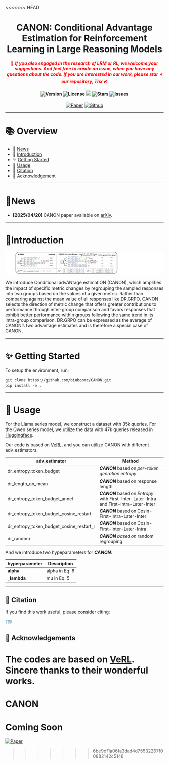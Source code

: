 <<<<<<< HEAD
<div  align="center">
    <h1>CANON: Conditional Advantage Estimation for Reinforcement Learning in Large Reasoning Models</h1>

  <span style="color:red">📢 <strong><i>If you also engaged in the research of LRM or RL, we welcome your suggestions. And feel free to create an issue, when you have any questions about the code.
  If you are interested in our work, please star ⭐ our repository, Thx 💕.</i></strong></span>

  <h4>
    <img src="https://img.shields.io/badge/Version-1.0.0-blue.svg" alt="Version"> 
    <img src="https://img.shields.io/badge/License-Apache_2.0-green.svg" alt="License">
    <img src="https://visitor-badge.laobi.icu/badge?page_id=yjyddq.EOSER-ASS-RL" />
    <img src="https://img.shields.io/github/stars/yjyddq/EOSER-ASS-RL?style=flat-square&logo=github" alt="Stars">
    <img src="https://img.shields.io/github/issues/yjyddq/EOSER-ASS-RL?color=red" alt="Issues">
  </h4>
  
[![Paper](https://img.shields.io/badge/paper-A42C25?style=for-the-badge&logo=arxiv&logoColor=white)](https://arxiv.org/pdf/2509.23962) [![Github](https://img.shields.io/badge/CANON-000000?style=for-the-badge&logo=github&logoColor=000&logoColor=white)](https://github.com/biuboomc/CANON)

</div>




---

# 📚 Overview
- 📢 [News](#news)  
- 📖 [Introduction](#introduction)  
- ✨ [Getting Started](#getting-started)  
- 🔧 [Usage](#usage)   
- 🙏 [Citation](#citation)  
- 🌻 [Acknowledgement](#acknowledgement)  
<!-- - 📈 [Star History](#star-history) -->


<div align="center">
  <hr width="100%">
</div>

# 📢News

- **[2025/04/20]** CANON paper available on [arXiv](https://arxiv.org/pdf/2509.23962). 

<!-- - **[2025/04/20]** The models and datasets are released on [HuggingFace](https://huggingface.co/collections/Elliott/luffy-rl-6804e1f5d1ebe66ba8ac92f4).
- **[2025/04/20]** LUFFY codebase is released along with evaluation scripts. Try it out! -->

---
# 📖Introduction

![intro](media/intro.svg)

<p>We introduce Conditional advANtage estimatiON (CANON), which amplifies the impact of specific metric changes by regrouping the sampled responses into two groups based on the values of a given metric. Rather than comparing against the mean value of all responses like DR.GRPO, CANON selects the direction of metric change that offers greater contributions to performance through inter-group comparison and favors responses that exhibit better performance within groups following the same trend in its intra-group comparison. DR.GRPO can be expressed as the average of CANON’s two advantage estimates and is therefore a special case of CANON.</p>

<div align="center">
  <hr width="100%">
</div>


# ✨ Getting Started

To setup the environment, run;
```
git clone https://github.com/biuboomc/CANON.git
pip install -e .
```
---
# 🔧 Usage

For the Llama series model, we construct a dataset with 35k queries. For the Qwen series model, we utilize the data with 47k queries released in [Huggingface](https://huggingface.co/datasets/Elliott/Openr1-Math-46k-8192).

Our code is based on [VeRL](https://github.com/volcengine/verl), and you can utilize CANON with different adv_estimators:


| **adv_estimator**                        | **Method**                                                   |
| ---------------------------------------- | ------------------------------------------------------------ |
| dr_entropy_token_budget                  | ***CANON*** based on *per-token* *genration* *entropy*       |
| dr_length_on_mean                        | ***CANON*** based on response length                         |
| dr_entropy_token_budget_annel            | ***CANON*** based on *Entropy* with First-Inter-Later-Intra and First-Intra-Later-Inter |
| dr_entropy_token_budget_cosine_restart   | ***CANON*** based on Cosin-First-Intra-Later-Inter           |
| dr_entropy_token_budget_cosine_restart_r | ***CANON*** based on Cosin-First-Inter-Later-Intra           |
| dr_random                                | ***CANON*** *based on* random regrouping                     |

And we introduce two hypeparameters for ***CANON***:

| **hyperparameter** | **Description** |
| ------------------ | --------------- |
| **alpha**     | alpha in Eq. 8 |
| **_lambda**      | mu in Eq. 5 |

---

## 🙏 Citation

If you find this work useful, please consider citing:

```bibtex
TBD
```

## 🌻 Acknowledgements

The codes are based on [VeRL](https://github.com/volcengine/verl). Sincere thanks to their wonderful works.
=======
# CANON
# Coming Soon

[![Paper](https://img.shields.io/badge/paper-A42C25?style=for-the-badge&logo=arxiv&logoColor=white)](https://arxiv.org/pdf/2509.23962)
>>>>>>> 6be9df1a06fa3dad4d75532267f00882142c5148

